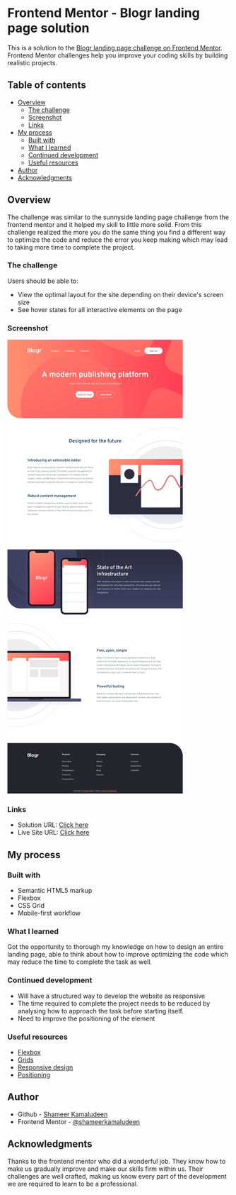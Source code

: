 # Frontend Mentor - Blogr landing page solution

This is a solution to the [Blogr landing page challenge on Frontend Mentor](https://www.frontendmentor.io/challenges/blogr-landing-page-EX2RLAApP). Frontend Mentor challenges help you improve your coding skills by building realistic projects. 

## Table of contents

- [Overview](#overview)
  - [The challenge](#the-challenge)
  - [Screenshot](#screenshot)
  - [Links](#links)
- [My process](#my-process)
  - [Built with](#built-with)
  - [What I learned](#what-i-learned)
  - [Continued development](#continued-development)
  - [Useful resources](#useful-resources)
- [Author](#author)
- [Acknowledgments](#acknowledgments)

## Overview

The challenge was similar to the sunnyside landing page challenge from the frontend mentor and it helped my skill to little more solid. From this challenge realized the more you do the same thing you find a different way to optimize the code and reduce the error you keep making which may lead to taking more time to complete the project.

### The challenge

Users should be able to:

- View the optimal layout for the site depending on their device's screen size
- See hover states for all interactive elements on the page

### Screenshot

![](./screenshot.png)

### Links

- Solution URL: [Click here](https://github.com/shameerkamaludeen/blogr-landing-page)
- Live Site URL: [Click here](https://shameerkamaludeen.github.io/blogr-landing-page/)

## My process

### Built with

- Semantic HTML5 markup
- Flexbox
- CSS Grid
- Mobile-first workflow

### What I learned

Got the opportunity to thorough my knowledge on how to design an entire landing page, able to think about how to improve optimizing the code which may reduce the time to complete the task as well.

### Continued development

- Will have a structured way to develop the website as responsive 
- The time required to complete the project needs to be reduced by analysing how to approach the task before starting itself. 
- Need to improve the positioning of the element

### Useful resources

- [Flexbox](https://developer.mozilla.org/en-US/docs/Learn/CSS/CSS_layout/Flexbox)
- [Grids](https://developer.mozilla.org/en-US/docs/Learn/CSS/CSS_layout/Grids)
- [Responsive design](https://developer.mozilla.org/en-US/docs/Learn/CSS/CSS_layout/Responsive_Design)
- [Positioning](https://developer.mozilla.org/en-US/docs/Learn/CSS/CSS_layout/Positioning)

## Author

- Github - [Shameer Kamaludeen](https://github.com/shameerkamaludeen)
- Frontend Mentor - [@shameerkamaludeen](https://www.frontendmentor.io/profile/shameerkamaludeen)

## Acknowledgments

Thanks to the frontend mentor who did a wonderful job. They know how to make us gradually improve and make our skills firm within us. Their challenges are well crafted, making us know every part of the development we are required to learn to be a professional.